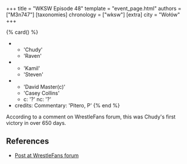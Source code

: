 +++
title = "WKSW Episode 48"
template = "event_page.html"
authors = ["M3n747"]
[taxonomies]
chronology = ["wksw"]
[extra]
city = "Wołów"
+++

{% card() %}
- - 'Chudy'
  - 'Raven'
- - 'Kamil'
  - 'Steven'
- - 'David Master(c)'
  - 'Casey Collins'
  - c: '?'
    nc: '?'
- credits:
    Commentary: 'Pitero, P'
{% end %}

According to a comment on WrestleFans forum, this was Chudy's first victory in over 650 days.

## References

* [Post at WrestleFans forum](https://wrestlefans.pl/forum/viewtopic.php?f=295&t=35643)
